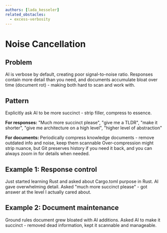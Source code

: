 ```yaml
---
authors: [lada_kesseler]
related_obstacles:
  - excess-verbosity
---
```


# Noise Cancellation

## Problem
AI is verbose by default, creating poor signal-to-noise ratio. Responses contain more detail than you need, and documents accumulate bloat over time (document rot) - making both hard to scan and work with.

## Pattern
Explicitly ask AI to be more succinct - strip filler, compress to essence.

**For responses:** "Much more succinct please", "give me a TLDR", "make it shorter", "give me architecture on a high level", "higher level of abstraction"

**For documents:** Periodically compress knowledge documents - remove outdated info and noise, keep them scannable
Over-compression might strip nuance, but Git preserves history if you need it back, and you can always zoom in for details when needed.

## Example 1: Response control
Just started learning Rust and asked about Cargo.toml purpose in Rust. AI gave overwhelming detail. Asked "much more succinct please" - got answer at the level I actually cared about.

## Example 2: Document maintenance
Ground rules document grew bloated with AI additions. Asked AI to make it succinct - removed dead information, kept it scannable and manageable.